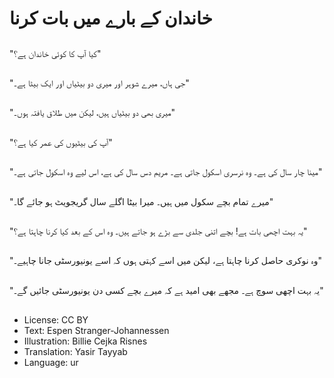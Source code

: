 # خاندان کے بارے میں بات کرنا

##
"کیا آپ کا کوئی خاندان ہے؟"

##
"جی ہاں، میرے شوہر اور میری دو بیٹیاں اور ایک بیٹا ہے۔"

##
"میری بھی دو بیٹیاں ہیں، لیکن میں طلاق یافتہ ہوں۔"

##
"آپ کی بیٹیوں کی عمر کیا ہے؟"

##
"مینا چار سال کی ہے۔ وہ نرسری اسکول جاتی ہے۔ مریم دس سال کی ہے، اس لیے وہ اسکول جاتی ہے۔"

##
"میرے تمام بچے سکول میں ہیں۔ میرا بیٹا اگلے سال گریجویٹ ہو جائے گا۔"

##
"یہ بہت اچھی بات ہے! بچے اتنی جلدی سے بڑے ہو جاتے ہیں۔ وہ اس کے بعد کیا کرنا چاہتا ہے؟"

##
"وہ نوکری حاصل کرنا چاہتا ہے، لیکن میں اسے کہتی ہوں کہ اسے یونیورسٹی جانا چاہیے۔"

##
"یہ بہت اچھی سوچ ہے۔ مجھے بھی امید ہے کہ میرے بچے کسی دن یونیورسٹی جائیں گے۔"

##
* License: CC BY
* Text: Espen Stranger-Johannessen
* Illustration: Billie Cejka Risnes
* Translation: Yasir Tayyab
* Language: ur
